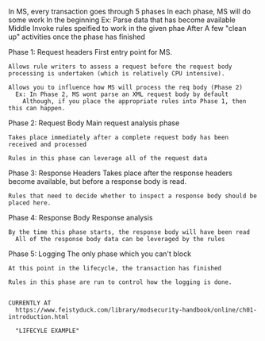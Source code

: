 In MS, every transaction goes through 5 phases
  In each phase, MS will do some work
    In the beginning
      Ex: Parse data that has become available
    Middle
      Invoke rules speified to work in the given phae
    After
      A few "clean up" activities once the phase has finished
  
  Phase 1: Request headers
    First entry point for MS.
    
    Allows rule writers to assess a request before the request body processing is undertaken (which is relatively CPU intensive).

    Allows you to influence how MS will process the req body (Phase 2)
      Ex: In Phase 2, MS wont parse an XML request body by default 
        Although, if you place the appropriate rules into Phase 1, then this can happen.

  Phase 2: Request Body
    Main request analysis phase
    
    Takes place immediately after a complete request body has been received and processed

    Rules in this phase can leverage all of the request data

  Phase 3: Response Headers
    Takes place after the response headers become available, but before a response body is read.

    Rules that need to decide whether to inspect a response body should be placed here.

  Phase 4: Response Body
    Response analysis

    By the time this phase starts, the response body will have been read
      All of the response body data can be leveraged by the rules

  Phase 5: Logging
    The only phase which you can't block

    At this point in the lifecycle, the transaction has finished

    Rules in this phase are run to control how the logging is done.


    CURRENTLY AT
      https://www.feistyduck.com/library/modsecurity-handbook/online/ch01-introduction.html

      "LIFECYLE EXAMPLE"

